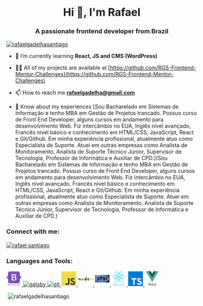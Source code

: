 <h1 align="center">Hi 👋, I'm Rafael</h1>
<h3 align="center">A passionate frontend developer from Brazil</h3>

<p align="left"> <a href="https://github.com/ryo-ma/github-profile-trophy"><img src="https://github-profile-trophy.vercel.app/?username=rafaelgadelhasantiago" alt="rafaelgadelhasantiago" /></a> </p>

- 🌱 I’m currently learning **React, JS and CMS (WordPress)**

- 👨‍💻 All of my projects are available at [https://github.com/RGS-Frontend-Mentor-Challenges](https://github.com/RGS-Frontend-Mentor-Challenges)

- 📫 How to reach me **rafaelgadelha@gmail.com**

- 📄 Know about my experiences [Sou Bacharelado em Sistemas de Informação e tenho MBA em Gestão de Projetos trancado. Possuo curso de Front End Developer, alguns cursos em andamento para desenvolvimento Web. Fiz intercâmbio no EUA, Inglês nível avançado, Francês nível básico e conhecimento em HTML/CSS, JavaScript, React e Git/Github. Em minha experiência profissional, atualmente atuo como Especialista de Suporte. Atuei em outras empresas como Analista de Monitoramento, Analista de Suporte Técnico Júnior, Supervisor de Tecnologia, Professor de Informática e Auxiliar de CPD.](Sou Bacharelado em Sistemas de Informação e tenho MBA em Gestão de Projetos trancado. Possuo curso de Front End Developer, alguns cursos em andamento para desenvolvimento Web. Fiz intercâmbio no EUA, Inglês nível avançado, Francês nível básico e conhecimento em HTML/CSS, JavaScript, React e Git/Github. Em minha experiência profissional, atualmente atuo como Especialista de Suporte. Atuei em outras empresas como Analista de Monitoramento, Analista de Suporte Técnico Júnior, Supervisor de Tecnologia, Professor de Informática e Auxiliar de CPD.)

<h3 align="left">Connect with me:</h3>
<p align="left">
<a href="https://linkedin.com/in/rafael santiago" target="blank"><img align="center" src="https://raw.githubusercontent.com/rahuldkjain/github-profile-readme-generator/master/src/images/icons/Social/linked-in-alt.svg" alt="rafael santiago" height="30" width="40" /></a>
</p>

<h3 align="left">Languages and Tools:</h3>
<p align="left"> <a href="https://getbootstrap.com" target="_blank" rel="noreferrer"> <img src="https://raw.githubusercontent.com/devicons/devicon/master/icons/bootstrap/bootstrap-plain-wordmark.svg" alt="bootstrap" width="40" height="40"/> </a> <a href="https://www.gatsbyjs.com/" target="_blank" rel="noreferrer"> <img src="https://www.vectorlogo.zone/logos/gatsbyjs/gatsbyjs-icon.svg" alt="gatsby" width="40" height="40"/> </a> <a href="https://git-scm.com/" target="_blank" rel="noreferrer"> <img src="https://www.vectorlogo.zone/logos/git-scm/git-scm-icon.svg" alt="git" width="40" height="40"/> </a> <a href="https://developer.mozilla.org/en-US/docs/Web/JavaScript" target="_blank" rel="noreferrer"> <img src="https://raw.githubusercontent.com/devicons/devicon/master/icons/javascript/javascript-original.svg" alt="javascript" width="40" height="40"/> </a> <a href="https://nodejs.org" target="_blank" rel="noreferrer"> <img src="https://raw.githubusercontent.com/devicons/devicon/master/icons/nodejs/nodejs-original-wordmark.svg" alt="nodejs" width="40" height="40"/> </a> <a href="https://www.php.net" target="_blank" rel="noreferrer"> <img src="https://raw.githubusercontent.com/devicons/devicon/master/icons/php/php-original.svg" alt="php" width="40" height="40"/> </a> <a href="https://reactjs.org/" target="_blank" rel="noreferrer"> <img src="https://raw.githubusercontent.com/devicons/devicon/master/icons/react/react-original-wordmark.svg" alt="react" width="40" height="40"/> </a> <a href="https://www.typescriptlang.org/" target="_blank" rel="noreferrer"> <img src="https://raw.githubusercontent.com/devicons/devicon/master/icons/typescript/typescript-original.svg" alt="typescript" width="40" height="40"/> </a> <a href="https://vuejs.org/" target="_blank" rel="noreferrer"> <img src="https://raw.githubusercontent.com/devicons/devicon/master/icons/vuejs/vuejs-original-wordmark.svg" alt="vuejs" width="40" height="40"/> </a> </p>

<p>&nbsp;<img align="center" src="https://github-readme-stats.vercel.app/api?username=rafaelgadelhasantiago&show_icons=true&locale=en" alt="rafaelgadelhasantiago" /></p>

